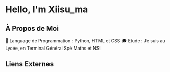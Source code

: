   <h1>Hello, I'm Xiisu_ma</h1>
  
____________________________<h2>À Propos de Moi</h2>____________________________

<p>
💼 Language de Programmation : Python, HTML et CSS
🎓 Etude : Je suis au Lycée, en Terminal Général Spé Maths et NSI
</p>

____________________________<h2>Liens Externes</h2>____________________________

